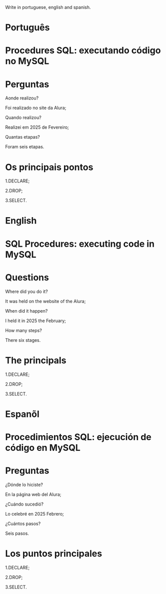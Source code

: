 Write in portuguese, english and spanish.

# Português  

# Procedures SQL: executando código no MySQL

# Perguntas

Aonde realizou?

Foi realizado no site da Alura;

Quando realizou?

Realizei em 2025 de Fevereiro;

Quantas etapas?

Foram seis etapas.

# Os principais pontos

1.DECLARE;

2.DROP;

3.SELECT.

# English

# SQL Procedures: executing code in MySQL

# Questions

Where did you do it?

It was held on the website of the Alura;

When did it happen?

I held it in 2025 the February;

How many steps?

There six stages.

# The principals

1.DECLARE;

2.DROP;

3.SELECT.



# Espanõl

# Procedimientos SQL: ejecución de código en MySQL

# Preguntas

¿Dónde lo hiciste?

En la página web del Alura;

¿Cuándo sucedió?

Lo celebré en 2025 Febrero;

¿Cuántos pasos?

Seis  pasos.

# Los puntos principales

1.DECLARE;

2.DROP;

3.SELECT.

